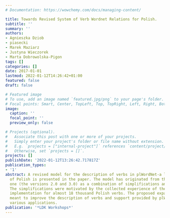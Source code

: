 ```yaml
---
# Documentation: https://wowchemy.com/docs/managing-content/

title: Towards Revised System of Verb Wordnet Relations for Polish.
subtitle: ''
summary: ''
authors:
- Agnieszka Dziob
- piasecki
- Marek Maziarz
- Justyna Wieczorek
- Marta Dobrowolska-Pigon
tags: []
categories: []
date: 2017-01-01
lastmod: 2022-01-12T14:26:42+01:00
featured: false
draft: false

# Featured image
# To use, add an image named `featured.jpg/png` to your page's folder.
# Focal points: Smart, Center, TopLeft, Top, TopRight, Left, Right, BottomLeft, Bottom, BottomRight.
image:
  caption: ''
  focal_point: ''
  preview_only: false

# Projects (optional).
#   Associate this post with one or more of your projects.
#   Simply enter your project's folder or file name without extension.
#   E.g. `projects = ["internal-project"]` references `content/project/deep-learning/index.md`.
#   Otherwise, set `projects = []`.
projects: []
publishDate: '2022-01-12T13:26:42.717817Z'
publication_types:
- '1'
abstract: A revised model for the description of verbs in plWordNet-a large wordnet
  of Polish is presented in the paper. The model has originated from the previous
  one (the versions 2.0 and 3.0) as a combination of simplifications and expansions.
  The simplifications were motivated by the collected experience of the previous model
  implementation for almost 18 thousand Polish verbs. The proposed expansions are
  meant to improve the description of verbs and support provided by plWordNet for
  various applications.
publication: '*LDK Workshops*'
---
```

